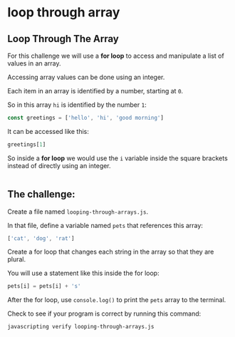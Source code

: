 # loop through array

## Loop Through The Array

For this challenge we will use a **for loop** to access and manipulate a list of values in an array.

Accessing array values can be done using an integer.

Each item in an array is identified by a number, starting at `0`.

So in this array `hi` is identified by the number `1`:

```javascript
const greetings = ['hello', 'hi', 'good morning']
```

It can be accessed like this:

```javascript
greetings[1]
```

So inside a **for loop** we would use the `i` variable inside the square brackets instead of directly using an integer.

```text

```

## The challenge:

Create a file named `looping-through-arrays.js`.

In that file, define a variable named `pets` that references this array:

```javascript
['cat', 'dog', 'rat']
```

Create a for loop that changes each string in the array so that they are plural.

You will use a statement like this inside the for loop:

```javascript
pets[i] = pets[i] + 's'
```

After the for loop, use `console.log()` to print the `pets` array to the terminal.

Check to see if your program is correct by running this command:

```bash
javascripting verify looping-through-arrays.js
```

